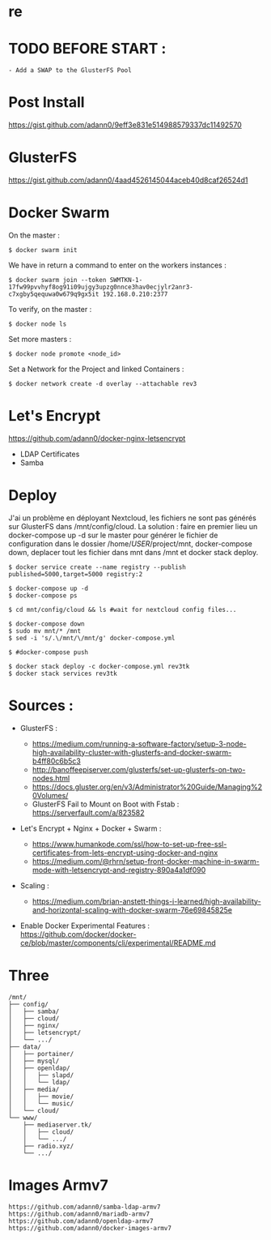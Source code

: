 # re

# TODO BEFORE START :

    - Add a SWAP to the GlusterFS Pool

# Post Install

https://gist.github.com/adann0/9eff3e831e514988579337dc11492570

# GlusterFS

https://gist.github.com/adann0/4aad4526145044aceb40d8caf26524d1

# Docker Swarm

On the master :

    $ docker swarm init 
    
We have in return a command to enter on the workers instances :
    
    $ docker swarm join --token SWMTKN-1-17fw99pvvhyf8og91i09ujgy3upzg0nnce3hav0ecjylr2anr3-c7xgby5qequwa0w679q9gx5it 192.168.0.210:2377

To verify, on the master :

    $ docker node ls
    
Set more masters :

    $ docker node promote <node_id>

Set a Network for the Project and linked Containers :

    $ docker network create -d overlay --attachable rev3
    
# Let's Encrypt

   https://github.com/adann0/docker-nginx-letsencrypt
   + LDAP Certificates
   + Samba

# Deploy

J'ai un problème en déployant Nextcloud, les fichiers ne sont pas générés sur GlusterFS dans /mnt/config/cloud. La solution : faire en premier lieu un docker-compose up -d sur le master pour générer le fichier de configuration dans le dossier /home/$USER/$project/mnt, docker-compose down, deplacer tout les fichier dans mnt dans /mnt et docker stack deploy.

    $ docker service create --name registry --publish published=5000,target=5000 registry:2

    $ docker-compose up -d
    $ docker-compose ps
    
    $ cd mnt/config/cloud && ls #wait for nextcloud config files...
    
    $ docker-compose down
    $ sudo mv mnt/* /mnt
    $ sed -i 's/.\/mnt/\/mnt/g' docker-compose.yml
    
    $ #docker-compose push

    $ docker stack deploy -c docker-compose.yml rev3tk
    $ docker stack services rev3tk

# Sources :

- GlusterFS :
  - https://medium.com/running-a-software-factory/setup-3-node-high-availability-cluster-with-glusterfs-and-docker-swarm-b4ff80c6b5c3
  - http://banoffeepiserver.com/glusterfs/set-up-glusterfs-on-two-nodes.html
  - https://docs.gluster.org/en/v3/Administrator%20Guide/Managing%20Volumes/
  - GlusterFS Fail to Mount on Boot with Fstab : https://serverfault.com/a/823582
  
- Let's Encrypt + Nginx + Docker + Swarm :
  - https://www.humankode.com/ssl/how-to-set-up-free-ssl-certificates-from-lets-encrypt-using-docker-and-nginx
  - https://medium.com/@rhrn/setup-front-docker-machine-in-swarm-mode-with-letsencrypt-and-registry-890a4a1df090

- Scaling :
  - https://medium.com/brian-anstett-things-i-learned/high-availability-and-horizontal-scaling-with-docker-swarm-76e69845825e

- Enable Docker Experimental Features : https://github.com/docker/docker-ce/blob/master/components/cli/experimental/README.md

# Three

    /mnt/
    ├── config/
    │   ├── samba/
    │   ├── cloud/
    │   ├── nginx/
    │   ├── letsencrypt/
    │   └── .../
    ├── data/
    │   ├── portainer/
    │   ├── mysql/
    │   ├── openldap/
    │   │   ├── slapd/
    │   │   └── ldap/
    │   ├── media/
    │   │   ├── movie/
    │   │   └── music/
    │   └── cloud/
    └── www/
        ├── mediaserver.tk/
        │   ├── cloud/
        │   └── .../
        ├── radio.xyz/
        └── .../
        
 # Images Armv7
 
    https://github.com/adann0/samba-ldap-armv7
    https://github.com/adann0/mariadb-armv7
    https://github.com/adann0/openldap-armv7
    https://github.com/adann0/docker-images-armv7

